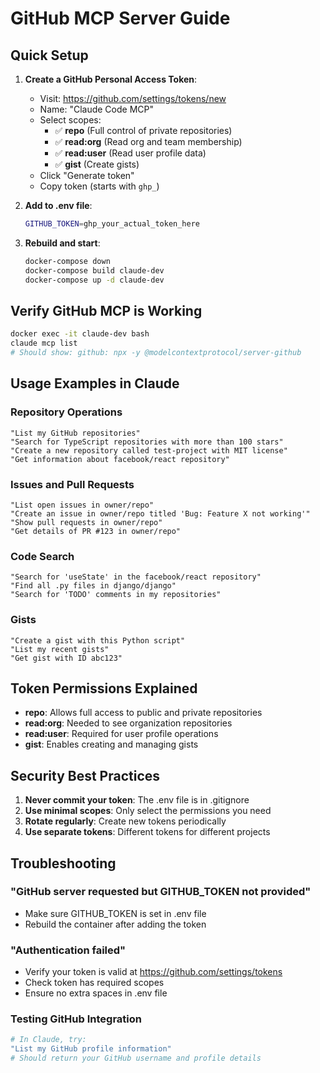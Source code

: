 # GitHub MCP Server Guide

## Quick Setup

1. **Create a GitHub Personal Access Token**:
   - Visit: https://github.com/settings/tokens/new
   - Name: "Claude Code MCP"
   - Select scopes:
     - ✅ **repo** (Full control of private repositories)
     - ✅ **read:org** (Read org and team membership)
     - ✅ **read:user** (Read user profile data)  
     - ✅ **gist** (Create gists)
   - Click "Generate token"
   - Copy token (starts with `ghp_`)

2. **Add to .env file**:
   ```bash
   GITHUB_TOKEN=ghp_your_actual_token_here
   ```

3. **Rebuild and start**:
   ```bash
   docker-compose down
   docker-compose build claude-dev
   docker-compose up -d claude-dev
   ```

## Verify GitHub MCP is Working

```bash
docker exec -it claude-dev bash
claude mcp list
# Should show: github: npx -y @modelcontextprotocol/server-github
```

## Usage Examples in Claude

### Repository Operations
```
"List my GitHub repositories"
"Search for TypeScript repositories with more than 100 stars"
"Create a new repository called test-project with MIT license"
"Get information about facebook/react repository"
```

### Issues and Pull Requests
```
"List open issues in owner/repo"
"Create an issue in owner/repo titled 'Bug: Feature X not working'"
"Show pull requests in owner/repo"
"Get details of PR #123 in owner/repo"
```

### Code Search
```
"Search for 'useState' in the facebook/react repository"
"Find all .py files in django/django"
"Search for 'TODO' comments in my repositories"
```

### Gists
```
"Create a gist with this Python script"
"List my recent gists"
"Get gist with ID abc123"
```

## Token Permissions Explained

- **repo**: Allows full access to public and private repositories
- **read:org**: Needed to see organization repositories
- **read:user**: Required for user profile operations
- **gist**: Enables creating and managing gists

## Security Best Practices

1. **Never commit your token**: The .env file is in .gitignore
2. **Use minimal scopes**: Only select the permissions you need
3. **Rotate regularly**: Create new tokens periodically
4. **Use separate tokens**: Different tokens for different projects

## Troubleshooting

### "GitHub server requested but GITHUB_TOKEN not provided"
- Make sure GITHUB_TOKEN is set in .env file
- Rebuild the container after adding the token

### "Authentication failed"
- Verify your token is valid at https://github.com/settings/tokens
- Check token has required scopes
- Ensure no extra spaces in .env file

### Testing GitHub Integration
```bash
# In Claude, try:
"List my GitHub profile information"
# Should return your GitHub username and profile details
```
